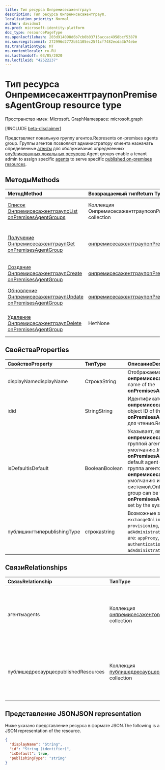 ```yaml
---
title: Тип ресурса Онпремисесажентграуп
description: Тип ресурса Онпремисесажентграуп.
localization_priority: Normal
author: davidmu1
ms.prod: microsoft-identity-platform
doc_type: resourcePageType
ms.openlocfilehash: 203d914098d6b7cb0b03715accac4958bcf53870
ms.sourcegitcommit: 272996d2772b51105ec25f1cf7482ecda3b74ebe
ms.translationtype: MT
ms.contentlocale: ru-RU
ms.lasthandoff: 03/05/2020
ms.locfileid: "42522237"
---
```

# <a name="onpremisesagentgroup-resource-type"></a><span data-ttu-id="99502-103">Тип ресурса Онпремисесажентграуп</span><span class="sxs-lookup"><span data-stu-id="99502-103">onPremisesAgentGroup resource type</span></span>

<span data-ttu-id="99502-104">Пространство имен: Microsoft. Graph</span><span class="sxs-lookup"><span data-stu-id="99502-104">Namespace: microsoft.graph</span></span>

[!INCLUDE [beta-disclaimer](../../includes/beta-disclaimer.md)]

<span data-ttu-id="99502-105">Представляет локальную группу агентов.</span><span class="sxs-lookup"><span data-stu-id="99502-105">Represents on-premises agents group.</span></span> <span data-ttu-id="99502-106">Группы агентов позволяют администратору клиента назначать определенные [агенты](onpremisesagent.md) для обслуживания определенных [опубликованных локальных ресурсов](publishedresource.md).</span><span class="sxs-lookup"><span data-stu-id="99502-106">Agent groups enable a tenant admin to assign specific [agents](onpremisesagent.md) to serve specific [published on-premises resources](publishedresource.md).</span></span>

## <a name="methods"></a><span data-ttu-id="99502-107">Методы</span><span class="sxs-lookup"><span data-stu-id="99502-107">Methods</span></span>

| <span data-ttu-id="99502-108">Метод</span><span class="sxs-lookup"><span data-stu-id="99502-108">Method</span></span>       | <span data-ttu-id="99502-109">Возвращаемый тип</span><span class="sxs-lookup"><span data-stu-id="99502-109">Return Type</span></span> | <span data-ttu-id="99502-110">Описание</span><span class="sxs-lookup"><span data-stu-id="99502-110">Description</span></span> |
|:-------------|:------------|:------------|
| [<span data-ttu-id="99502-111">Список Онпремисесажентграупс</span><span class="sxs-lookup"><span data-stu-id="99502-111">List onPremisesAgentGroups</span></span>](../api/onpremisesagentgroup-list.md) | <span data-ttu-id="99502-112">Коллекция Онпремисесажентграупс</span><span class="sxs-lookup"><span data-stu-id="99502-112">onPremisesAgentGroups collection</span></span> | <span data-ttu-id="99502-113">Получение коллекции объектов **онпремисесажентграуп** .</span><span class="sxs-lookup"><span data-stu-id="99502-113">Get an **onPremisesAgentGroup** objects collection.</span></span> |
| [<span data-ttu-id="99502-114">Получение Онпремисесажентграуп</span><span class="sxs-lookup"><span data-stu-id="99502-114">Get onPremisesAgentGroup</span></span>](../api/onpremisesagentgroup-get.md) | [<span data-ttu-id="99502-115">онпремисесажентграуп</span><span class="sxs-lookup"><span data-stu-id="99502-115">onPremisesAgentGroup</span></span>](onpremisesagentgroup.md) | <span data-ttu-id="99502-116">Чтение свойств и связей объекта **онпремисесажентграуп** .</span><span class="sxs-lookup"><span data-stu-id="99502-116">Read the properties and relationships of an **onPremisesAgentGroup** object.</span></span> |
| [<span data-ttu-id="99502-117">Создание Онпремисесажентграуп</span><span class="sxs-lookup"><span data-stu-id="99502-117">Create onPremisesAgentGroup</span></span>](../api/onpremisesagentgroup-post.md)  | [<span data-ttu-id="99502-118">онпремисесажентграуп</span><span class="sxs-lookup"><span data-stu-id="99502-118">onPremisesAgentGroup</span></span>](onpremisesagentgroup.md) | <span data-ttu-id="99502-119">Создание нового **онпремисесажентграуп**.</span><span class="sxs-lookup"><span data-stu-id="99502-119">Create a new **onPremisesAgentGroup**.</span></span> |
| [<span data-ttu-id="99502-120">Обновление Онпремисесажентграуп</span><span class="sxs-lookup"><span data-stu-id="99502-120">Update onPremisesAgentGroup</span></span>](../api/onpremisesagentgroup-update.md) | [<span data-ttu-id="99502-121">онпремисесажентграуп</span><span class="sxs-lookup"><span data-stu-id="99502-121">onPremisesAgentGroup</span></span>](onpremisesagentgroup.md) | <span data-ttu-id="99502-122">Обновление объекта **онпремисесажентграуп** .</span><span class="sxs-lookup"><span data-stu-id="99502-122">Update an **onPremisesAgentGroup** object.</span></span> |
| [<span data-ttu-id="99502-123">Удаление Онпремисесажентграуп</span><span class="sxs-lookup"><span data-stu-id="99502-123">Delete  onPremisesAgentGroup</span></span>](../api/onpremisesagentgroup-delete.md) | <span data-ttu-id="99502-124">Нет</span><span class="sxs-lookup"><span data-stu-id="99502-124">None</span></span> | <span data-ttu-id="99502-125">Удаление объекта **онпремисесажентграуп** .</span><span class="sxs-lookup"><span data-stu-id="99502-125">Delete an **onPremisesAgentGroup** object.</span></span> |

## <a name="properties"></a><span data-ttu-id="99502-126">Свойства</span><span class="sxs-lookup"><span data-stu-id="99502-126">Properties</span></span>

| <span data-ttu-id="99502-127">Свойство</span><span class="sxs-lookup"><span data-stu-id="99502-127">Property</span></span>     | <span data-ttu-id="99502-128">Тип</span><span class="sxs-lookup"><span data-stu-id="99502-128">Type</span></span>        | <span data-ttu-id="99502-129">Описание</span><span class="sxs-lookup"><span data-stu-id="99502-129">Description</span></span> |
|:-------------|:------------|:------------|
|<span data-ttu-id="99502-130">displayName</span><span class="sxs-lookup"><span data-stu-id="99502-130">displayName</span></span>|<span data-ttu-id="99502-131">Строка</span><span class="sxs-lookup"><span data-stu-id="99502-131">String</span></span>|<span data-ttu-id="99502-132">Отображаемое имя **онпремисесажентграуп**.</span><span class="sxs-lookup"><span data-stu-id="99502-132">Display name of the **onPremisesAgentGroup**.</span></span>|
|<span data-ttu-id="99502-133">id</span><span class="sxs-lookup"><span data-stu-id="99502-133">id</span></span>|<span data-ttu-id="99502-134">String</span><span class="sxs-lookup"><span data-stu-id="99502-134">String</span></span>| <span data-ttu-id="99502-135">Идентификатор объекта **онпремисесажентграуп**.</span><span class="sxs-lookup"><span data-stu-id="99502-135">The object ID of the **onPremisesAgentGroup**.</span></span> <span data-ttu-id="99502-136">Только для чтения.</span><span class="sxs-lookup"><span data-stu-id="99502-136">Read-only.</span></span>|
|<span data-ttu-id="99502-137">isDefault</span><span class="sxs-lookup"><span data-stu-id="99502-137">isDefault</span></span>|<span data-ttu-id="99502-138">Boolean</span><span class="sxs-lookup"><span data-stu-id="99502-138">Boolean</span></span>|<span data-ttu-id="99502-139">Указывает, является ли **онпремисесажентграуп** группой агентов по умолчанию.</span><span class="sxs-lookup"><span data-stu-id="99502-139">Indicates if the **onPremisesAgentGroup** is the default agent group.</span></span> <span data-ttu-id="99502-140">Только одна группа агентов может быть **онпремисесажентграуп** по умолчанию и задается системой.</span><span class="sxs-lookup"><span data-stu-id="99502-140">Only a single agent group can be the default **onPremisesAgentGroup** and is set by the system.</span></span>|
|<span data-ttu-id="99502-141">публишингтипе</span><span class="sxs-lookup"><span data-stu-id="99502-141">publishingType</span></span>|<span data-ttu-id="99502-142">строка</span><span class="sxs-lookup"><span data-stu-id="99502-142">string</span></span>| <span data-ttu-id="99502-143">Возможные значения: `appProxy`, `exchangeOnline`, `authentication`, `provisioning`, `adAdministration`.</span><span class="sxs-lookup"><span data-stu-id="99502-143">Possible values are: `appProxy`, `exchangeOnline`, `authentication`, `provisioning`, `adAdministration`.</span></span>|

## <a name="relationships"></a><span data-ttu-id="99502-144">Связи</span><span class="sxs-lookup"><span data-stu-id="99502-144">Relationships</span></span>

| <span data-ttu-id="99502-145">Связь</span><span class="sxs-lookup"><span data-stu-id="99502-145">Relationship</span></span> | <span data-ttu-id="99502-146">Тип</span><span class="sxs-lookup"><span data-stu-id="99502-146">Type</span></span>        | <span data-ttu-id="99502-147">Описание</span><span class="sxs-lookup"><span data-stu-id="99502-147">Description</span></span> |
|:-------------|:------------|:------------|
|<span data-ttu-id="99502-148">агенты</span><span class="sxs-lookup"><span data-stu-id="99502-148">agents</span></span>|<span data-ttu-id="99502-149">Коллекция [онпремисесажент](onpremisesagent.md)</span><span class="sxs-lookup"><span data-stu-id="99502-149">[onPremisesAgent](onpremisesagent.md) collection</span></span>| <span data-ttu-id="99502-150">Список **онпремисесажент** , назначенных для **онпремисесажентграуп**.</span><span class="sxs-lookup"><span data-stu-id="99502-150">List of **onPremisesAgent** that are assigned to an **onPremisesAgentGroup**.</span></span> <span data-ttu-id="99502-151">Только для чтения.</span><span class="sxs-lookup"><span data-stu-id="99502-151">Read-only.</span></span> <span data-ttu-id="99502-152">Допускается значение null.</span><span class="sxs-lookup"><span data-stu-id="99502-152">Nullable.</span></span>|
|<span data-ttu-id="99502-153">публишедресаурцес</span><span class="sxs-lookup"><span data-stu-id="99502-153">publishedResources</span></span>|<span data-ttu-id="99502-154">Коллекция [публишедресаурце](publishedresource.md)</span><span class="sxs-lookup"><span data-stu-id="99502-154">[publishedResource](publishedresource.md) collection</span></span>| <span data-ttu-id="99502-155">Список **публишедресаурце** , назначенных для **онпремисесажентграуп**.</span><span class="sxs-lookup"><span data-stu-id="99502-155">List of **publishedResource** that are assigned to an **onPremisesAgentGroup**.</span></span> <span data-ttu-id="99502-156">Только для чтения.</span><span class="sxs-lookup"><span data-stu-id="99502-156">Read-only.</span></span> <span data-ttu-id="99502-157">Допускается значение null.</span><span class="sxs-lookup"><span data-stu-id="99502-157">Nullable.</span></span>|

## <a name="json-representation"></a><span data-ttu-id="99502-158">Представление JSON</span><span class="sxs-lookup"><span data-stu-id="99502-158">JSON representation</span></span>

<span data-ttu-id="99502-159">Ниже указано представление ресурса в формате JSON.</span><span class="sxs-lookup"><span data-stu-id="99502-159">The following is a JSON representation of the resource.</span></span>

<!-- {
  "blockType": "resource",
  "optionalProperties": [

  ],
  "@odata.type": "microsoft.graph.onPremisesAgentGroup",
  "baseType": "",
  "keyProperty": "id"
}-->

```json
{
  "displayName": "String",
  "id": "String (identifier)",
  "isDefault": true,
  "publishingType": "string"
}
```

<!-- uuid: 16cd6b66-4b1a-43a1-adaf-3a886856ed98
2019-02-04 14:57:30 UTC -->
<!-- {
  "type": "#page.annotation",
  "description": "onPremisesAgentGroup resource",
  "keywords": "",
  "section": "documentation",
  "tocPath": ""
}-->
